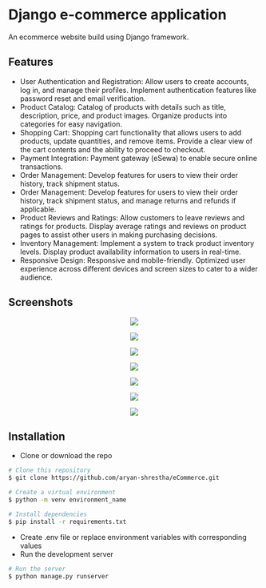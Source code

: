 # Django e-commerce application

An ecommerce website build using Django framework.

## Features

* User Authentication and Registration: Allow users to create accounts, log in, and manage their profiles. Implement authentication features like password reset and email verification.
* Product Catalog: Catalog of products with details such as title, description, price, and product images. Organize products into categories for easy navigation.
* Shopping Cart: Shopping cart functionality that allows users to add products, update quantities, and remove items. Provide a clear view of the cart contents and the ability to proceed to checkout.
* Payment Integration: Payment gateway (eSewa) to enable secure online transactions. 
* Order Management: Develop features for users to view their order history, track shipment status.
* Order Management: Develop features for users to view their order history, track shipment status, and manage returns and refunds if applicable.
* Product Reviews and Ratings: Allow customers to leave reviews and ratings for products. Display average ratings and reviews on product pages to assist other users in making purchasing decisions.
* Inventory Management: Implement a system to track product inventory levels. Display product availability information to users in real-time.
* Responsive Design: Responsive and mobile-friendly. Optimized user experience across different devices and screen sizes to cater to a wider audience.

## Screenshots

<p align="center">
  <img src="https://res.cloudinary.com/djwyoxnkk/image/upload/v1688749182/Project%20Screenshots/eCommerce/ss_uz5uug.png">
</p>

<p align="center">
  <img src="https://res.cloudinary.com/djwyoxnkk/image/upload/v1688749823/Project%20Screenshots/eCommerce/ss_2_mrflqq.png">
</p>

<p align="center">
  <img src="https://res.cloudinary.com/djwyoxnkk/image/upload/v1688749986/Project%20Screenshots/eCommerce/ss_3_wubloe.png">
</p>

<p align="center">
  <img src="https://res.cloudinary.com/djwyoxnkk/image/upload/v1688750236/Project%20Screenshots/eCommerce/ss_4_qv5txd.png">
</p>

<p align="center">
  <img src="https://res.cloudinary.com/djwyoxnkk/image/upload/v1688750236/Project%20Screenshots/eCommerce/ss_4_qv5txd.png">
</p>

<p align="center">
  <img src="https://res.cloudinary.com/djwyoxnkk/image/upload/v1688750309/Project%20Screenshots/eCommerce/ss_5_mbp9qd.png">
</p>

<p align="center">
  <img src="https://res.cloudinary.com/djwyoxnkk/image/upload/v1688750468/Project%20Screenshots/eCommerce/ss_6_fej8yn.png">
</p>

## Installation

- Clone or download the repo
 ```bash
# Clone this repository
$ git clone https://github.com/aryan-shrestha/eCommerce.git

# Create a virtual environment 
$ python -m venv environment_name

# Install dependencies
$ pip install -r requirements.txt
```
- Create .env file or replace environment variables with corresponding values
- Run the development server
``` bash
# Run the server
$ python manage.py runserver
``` 
